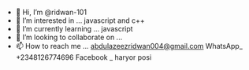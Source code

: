- 👋 Hi, I’m @ridwan-101
- 👀 I’m interested in ...  javascript and c++
- 🌱 I’m currently learning ... javascript
- 💞️ I’m looking to collaborate on ...
- 📫 How to reach me ... abdulazeezridwan004@gmail.com 
WhatsApp_ +2348126774696
Facebook _ haryor posi

<!---
ridwan-101/ridwan-101 is a ✨ special ✨ repository because its `README.md` (this file) appears on your GitHub profile.
You can click the Preview link to take a look at your changes.
--->
